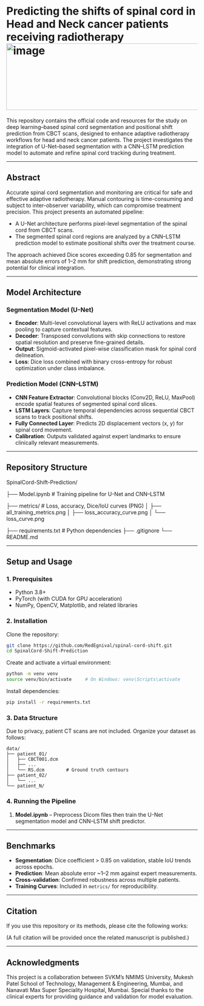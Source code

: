 
# Predicting the shifts of spinal cord in Head and Neck cancer patients receiving radiotherapy<img width="3368" height="175" alt="image" src="https://github.com/user-attachments/assets/dd147a46-354e-4979-b6a7-209a5e9160c1" />


This repository contains the official code and resources for the study on deep learning–based spinal cord segmentation and positional shift prediction from CBCT scans, designed to enhance adaptive radiotherapy workflows for head and neck cancer patients. The project investigates the integration of U-Net–based segmentation with a CNN–LSTM prediction model to automate and refine spinal cord tracking during treatment.

---

## Abstract  
Accurate spinal cord segmentation and monitoring are critical for safe and effective adaptive radiotherapy. Manual contouring is time-consuming and subject to inter-observer variability, which can compromise treatment precision. This project presents an automated pipeline:  
- A U-Net architecture performs pixel-level segmentation of the spinal cord from CBCT scans.  
- The segmented spinal cord regions are analyzed by a CNN–LSTM prediction model to estimate positional shifts over the treatment course.  

The approach achieved Dice scores exceeding 0.85 for segmentation and mean absolute errors of 1–2 mm for shift prediction, demonstrating strong potential for clinical integration.  

---

## Model Architecture  

### Segmentation Model (U-Net)  
- **Encoder**: Multi-level convolutional layers with ReLU activations and max pooling to capture contextual features.  
- **Decoder**: Transposed convolutions with skip connections to restore spatial resolution and preserve fine-grained details.  
- **Output**: Sigmoid-activated pixel-wise classification mask for spinal cord delineation.  
- **Loss**: Dice loss combined with binary cross-entropy for robust optimization under class imbalance.  

### Prediction Model (CNN–LSTM)  
- **CNN Feature Extractor**: Convolutional blocks (Conv2D, ReLU, MaxPool) encode spatial features of segmented spinal cord slices.  
- **LSTM Layers**: Capture temporal dependencies across sequential CBCT scans to track positional shifts.  
- **Fully Connected Layer**: Predicts 2D displacement vectors (x, y) for spinal cord movement.  
- **Calibration**: Outputs validated against expert landmarks to ensure clinically relevant measurements.  

---

## Repository Structure  

SpinalCord-Shift-Prediction/

├── Model.ipynb               # Training pipeline for U-Net and CNN–LSTM

├── metrics/                  # Loss, accuracy, Dice/IoU curves (PNG)
│   ├── all\_training\_metrics.png
│   ├── loss\_accuracy\_curve.png
│   └── loss\_curve.png

├── requirements.txt          # Python dependencies
├── .gitignore
└── README.md



---

## Setup and Usage  

### 1. Prerequisites  
- Python 3.8+  
- PyTorch (with CUDA for GPU acceleration)  
- NumPy, OpenCV, Matplotlib, and related libraries  

### 2. Installation  
Clone the repository:  
```bash
git clone https://github.com/RedEgnival/spinal-cord-shift.git
cd SpinalCord-Shift-Prediction
````

Create and activate a virtual environment:

```bash
python -m venv venv  
source venv/bin/activate     # On Windows: venv\Scripts\activate
```

Install dependencies:

```bash
pip install -r requirements.txt
```

### 3. Data Structure

Due to privacy, patient CT scans are not included. Organize your dataset as follows:

```
data/
├── patient_01/
│   ├── CBCT001.dcm
│   ├── ...
│   └── RS.dcm        # Ground truth contours
├── patient_02/
│   └── ...
└── patient_N/
```

### 4. Running the Pipeline


1. **Model.ipynb** – Preprocess Dicom files then train the U-Net segmentation model and CNN–LSTM shift predictor.


---

## Benchmarks

* **Segmentation**: Dice coefficient > 0.85 on validation, stable IoU trends across epochs.
* **Prediction**: Mean absolute error \~1–2 mm against expert measurements.
* **Cross-validation**: Confirmed robustness across multiple patients.
* **Training Curves**: Included in `metrics/` for reproducibility.

---

## Citation

If you use this repository or its methods, please cite the following works:

(A full citation will be provided once the related manuscript is published.)

---

## Acknowledgments

This project is a collaboration between SVKM’s NMIMS University, Mukesh Patel School of Technology, Management & Engineering, Mumbai, and Nanavati Max Super Speciality Hospital, Mumbai. Special thanks to the clinical experts for providing guidance and validation for model evaluation.

```
```
